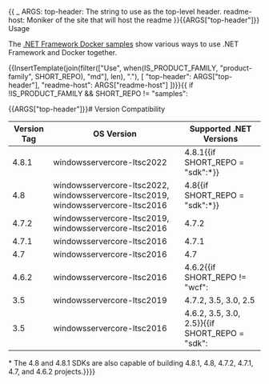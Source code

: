 {{
    _ ARGS:
      top-header: The string to use as the top-level header.
      readme-host: Moniker of the site that will host the readme
}}{{ARGS["top-header"]}} Usage

The [.NET Framework Docker samples](https://github.com/microsoft/dotnet-framework-docker/blob/main/samples/README.md) show various ways to use .NET Framework and Docker together.

{{InsertTemplate(join(filter(["Use", when(IS_PRODUCT_FAMILY, "product-family", SHORT_REPO), "md"], len), "."),
    [ "top-header": ARGS["top-header"], "readme-host": ARGS["readme-host"] ])}}{{
if !IS_PRODUCT_FAMILY && SHORT_REPO != "samples":

{{ARGS["top-header"]}}# Version Compatibility

Version Tag | OS Version | Supported .NET Versions
-- | -- | --
4.8.1 | windowsservercore-ltsc2022 | 4.8.1{{if SHORT_REPO = "sdk":*}}
4.8 | windowsservercore-ltsc2022, windowsservercore-ltsc2019, windowsservercore-ltsc2016 | 4.8{{if SHORT_REPO = "sdk":*}}
4.7.2 | windowsservercore-ltsc2019, windowsservercore-ltsc2016 | 4.7.2
4.7.1 | windowsservercore-ltsc2016 | 4.7.1
4.7 | windowsservercore-ltsc2016 | 4.7
4.6.2 | windowsservercore-ltsc2016 | 4.6.2{{if SHORT_REPO != "wcf":
3.5 | windowsservercore-ltsc2019 | 4.7.2, 3.5, 3.0, 2.5
3.5 | windowsservercore-ltsc2016 | 4.6.2, 3.5, 3.0, 2.5}}{{if SHORT_REPO = "sdk":

\* The 4.8 and 4.8.1 SDKs are also capable of building 4.8.1, 4.8, 4.7.2, 4.7.1, 4.7, and 4.6.2 projects.}}}}
